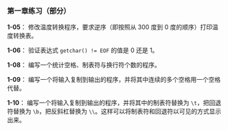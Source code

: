### 第一章练习（部分）

**1-05**： 修改温度转换程序，要求逆序（即按照从 300 度到 0 度的顺序）打印温度转换表。

**1-06**： 验证表达式 `getchar() != EOF` 的值是 0 还是 1。

**1-08**： 编写一个统计空格、制表符与换行符个数的程序。

**1-09**： 编写一个将输入复制到输出的程序，并将其中连续的多个空格用一个空格代替。

**1-10**： 编写一个将输入复制到输出的程序，并将其中的制表符替换为 `\t`，把回退符替换为 `\b`，把反斜杠替换为 `\\`。这样可以将制表符和回退符以可见的方式显示出来。